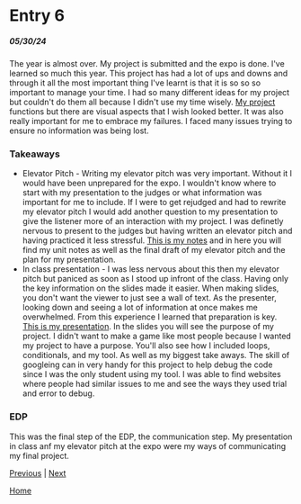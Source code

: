 # Entry 6
##### 05/30/24

The year is almost over. My project is submitted and the expo is done. I've learned so much this year. This project has had a lot of ups and downs and through it all the most important thing I've learnt is that it is so so so important to manage your time. I had so many different ideas for my project but couldn't do them all because I didn't use my time wisely. [My project](https://stefanief9655.github.io/sep11-freedom-project/) functions but there are visual aspects that I wish looked better. It was also really important for me to embrace my failures. I faced many issues trying to ensure no information was being lost.

### Takeaways 
* Elevator Pitch - Writing my elevator pitch was very important. Without it I would have been unprepared for the expo. I wouldn't know where to start with my presentation to the judges or what information was important for me to include. If I were to get rejudged and had to rewrite my elevator pitch I would add another question to my presentation to give the listener more of an interaction with my project. I was definetly nervous to present to the judges but having written an elevator pitch and having practiced it less stressful. [This is my notes](https://docs.google.com/document/d/1hRdnEL7YLE-kn-GS4W6lYa6W13XSrpzSsTmAo7gb9Zc/edit) and in here you will find my unit notes as well as the final draft of my elevator pitch and the plan for my presentation. 
* In class presentation - I was less nervous about this then my elevator pitch but paniced as soon as I stood up infront of the class. Having only the key information on the slides made it easier. When making slides, you don't want the viewer to just see a wall of text. As the presenter, looking down and seeing a lot of information at once makes me overwhelmed. From this experience I learned that preparation is key. [This is my presentation](https://docs.google.com/presentation/d/1aGLg2rlm56QffEBnOorloef8Q5hzRDzoU2v0tIsy0d0/edit#slide=id.g2dde88e5534_4_249). In the slides you will see the purpose of my project. I didn't want to make a game like most people because I wanted my project to have a purpose. You'll also see how I included loops, conditionals, and my tool. As well as my biggest take aways. The skill of googleing can in very handy for this project to help debug the code since I was the only student using my tool. I was able to find websites where people had similar issues to me and see the ways they used trial and error to debug. 

  
### EDP
This was the final step of the EDP, the communication step. My presentation in class anf my elevator pitch at the expo were my ways of communicating my final project. 



[Previous](entry05.md) | [Next](entry07.md)

[Home](../README.md)

